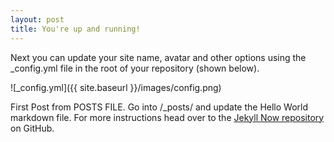 ```yaml
---
layout: post
title: You're up and running!
---
```


Next you can update your site name, avatar and other options using the _config.yml file in the root of your repository (shown below).

![_config.yml]({{ site.baseurl }}/images/config.png)

First Post from POSTS FILE. Go into /_posts/ and update the Hello World markdown file. For more instructions head over to the [Jekyll Now repository](https://github.com/barryclark/jekyll-now) on GitHub.
